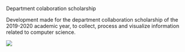 Department colaboration scholarship

Development made for the department collaboration scholarship of the 2019-2020 academic year, to collect, process and visualize information related to computer science.

<a>
  <img src="https://github.com/Gandalfran/colaboracion/blob/master/doc/architecture.png" align="center">
</a>
